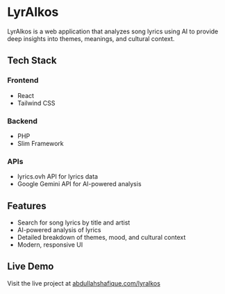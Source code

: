 # LyrAlkos

LyrAlkos is a web application that analyzes song lyrics using AI to provide deep insights into themes, meanings, and cultural context.

## Tech Stack

### Frontend
- React
- Tailwind CSS

### Backend
- PHP
- Slim Framework

### APIs
- lyrics.ovh API for lyrics data
- Google Gemini API for AI-powered analysis

## Features
- Search for song lyrics by title and artist
- AI-powered analysis of lyrics
- Detailed breakdown of themes, mood, and cultural context
- Modern, responsive UI

## Live Demo
Visit the live project at [abdullahshafique.com/lyralkos](https://abdullahshafique.com/lyralkos) 